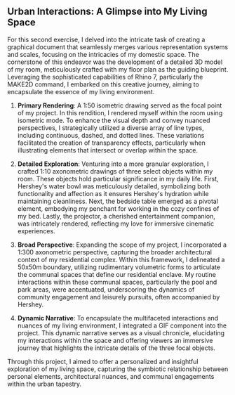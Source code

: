## Urban Interactions: A Glimpse into My Living Space

For this second exercise, I delved into the intricate task of creating a graphical document that seamlessly merges various representation systems and scales, focusing on the intricacies of my domestic space. The cornerstone of this endeavor was the development of a detailed 3D model of my room, meticulously crafted with my floor plan as the guiding blueprint. Leveraging the sophisticated capabilities of Rhino 7, particularly the MAKE2D command, I embarked on this creative journey, aiming to encapsulate the essence of my living environment.

1) **Primary Rendering**: A 1:50 isometric drawing served as the focal point of my project. In this rendition, I rendered myself within the room using isometric mode. To enhance the visual depth and convey nuanced perspectives, I strategically utilized a diverse array of line types, including continuous, dashed, and dotted lines. These variations facilitated the creation of transparency effects, particularly when illustrating elements that intersect or overlap within the space.

2) **Detailed Exploration**: Venturing into a more granular exploration, I crafted 1:10 axonometric drawings of three select objects within my room. These objects hold particular significance in my daily life. First, Hershey's water bowl was meticulously detailed, symbolizing both functionality and affection as it ensures Hershey's hydration while maintaining cleanliness. Next, the bedside table emerged as a pivotal element, embodying my penchant for working in the cozy confines of my bed. Lastly, the projector, a cherished entertainment companion, was intricately rendered, reflecting my love for immersive cinematic experiences.

3) **Broad Perspective**: Expanding the scope of my project, I incorporated a 1:300 axonometric perspective, capturing the broader architectural context of my residential complex. Within this framework, I delineated a 50x50m boundary, utilizing rudimentary volumetric forms to articulate the communal spaces that define our residential enclave. My routine interactions within these communal spaces, particularly the pool and park areas, were accentuated, underscoring the dynamics of community engagement and leisurely pursuits, often accompanied by Hershey.

4) **Dynamic Narrative**: To encapsulate the multifaceted interactions and nuances of my living environment, I integrated a GIF component into the project. This dynamic narrative serves as a visual chronicle, elucidating my interactions within the space and offering viewers an immersive journey that highlights the intricate details of the three focal objects.

Through this project, I aimed to offer a personalized and insightful exploration of my living space, capturing the symbiotic relationship between personal elements, architectural nuances, and communal engagements within the urban tapestry.
